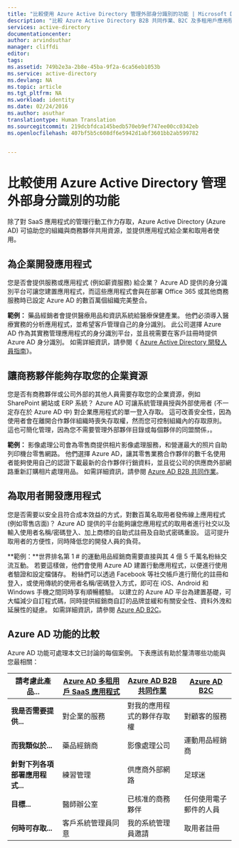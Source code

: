 ```yaml
---
title: "比較使用 Azure Active Directory 管理外部身分識別的功能 | Microsoft Docs"
description: "比較 Azure Active Directory B2B 共同作業、B2C 及多租用戶應用程式對於外部身分識別驗證和授權的支援"
services: active-directory
documentationcenter: 
author: arvindsuthar
manager: cliffdi
editor: 
tags: 
ms.assetid: 749b2e3a-2b8e-45ba-9f2a-6ca56eb1053b
ms.service: active-directory
ms.devlang: NA
ms.topic: article
ms.tgt_pltfrm: NA
ms.workload: identity
ms.date: 02/24/2016
ms.author: asuthar
translationtype: Human Translation
ms.sourcegitcommit: 219dcbfdca145bedb570eb9ef747ee00cc0342eb
ms.openlocfilehash: 407bf5b5c608df6e5942d1abf3601bb2ab599782


---
```

# <a name="comparing-capabilities-for-managing-external-identities-using-azure-active-directory"></a>比較使用 Azure Active Directory 管理外部身分識別的功能
除了對 SaaS 應用程式的管理行動工作力存取，Azure Active Directory (Azure AD) 可協助您的組織與商務夥伴共用資源，並提供應用程式給企業和取用者使用。

## <a name="developing-applications-for-businesses"></a>為企業開發應用程式
您是否會提供服務或應用程式 (例如薪資服務) 給企業？ Azure AD 提供的身分識別平台可讓您建置應用程式，而這些應用程式會與在部署 Office 365 或其他商務服務時已設定 Azure AD 的數百萬個組織完美整合。

**範例：** 藥品經銷者會提供醫療用品和資訊系統給醫療保健產業。 他們必須導入醫療實務的分析應用程式，並希望客戶管理自己的身分識別。 此公司選擇 Azure AD 作為其實務管理應用程式的身分識別平台，並且視需要在客戶註冊時提供 Azure AD 身分識別。 如需詳細資訊，請參閱《 [Azure Active Directory 開發人員指南](active-directory-developers-guide.md)》。

## <a name="enabling-business-partner-access-to-your-corporate-resources"></a>讓商務夥伴能夠存取您的企業資源
您是否有商務夥伴或公司外部的其他人員需要存取您的企業資源，例如 SharePoint 網站或 ERP 系統？ Azure AD 可讓系統管理員授與外部使用者 (不一定存在於 Azure AD 中) 對企業應用程式的單一登入存取。 這可改善安全性，因為使用者會在離開合作夥伴組織時喪失存取權，然而您可控制組織內的存取原則。 這也可簡化管理，因為您不需要管理外部夥伴目錄或每個夥伴的同盟關係，。

**範例：** 影像處理公司會為零售商提供相片影像處理服務，和營運最大的照片自助列印機台零售網路。 他們選擇 Azure AD，讓其零售業務合作夥伴的數千名使用者能夠使用自己的認證下載最新的合作夥伴行銷資料，並且從公司的供應商外部網路重新訂購相片處理用品。 如需詳細資訊，請參閱 [Azure AD B2B 共同作業](active-directory-b2b-what-is-azure-ad-b2b.md)。

## <a name="developing-applications-for-consumers"></a>為取用者開發應用程式
您是否需要以安全且符合成本效益的方式，對數百萬名取用者發佈線上應用程式 (例如零售店面)？ Azure AD 提供的平台能夠讓您應用程式的取用者進行社交以及輸入使用者名稱/密碼登入、加上商標的自助式註冊及自助式密碼重設。 這可提升取用者的方便性，同時降低您的開發人員的負荷。

**範例：**世界排名第 1 \# 的運動用品經銷商需要直接與其 4 億 5 千萬名粉絲交流互動。 若要這樣做，他們會使用 Azure AD 建置行動應用程式，以便進行使用者驗證和設定檔儲存。 粉絲們可以透過 Facebook 等社交帳戶進行簡化的註冊和登入，或使用傳統的使用者名稱/密碼登入方式，即可在 iOS、Android 和 Windows 手機之間同時享有順暢體驗。 以建立的 Azure AD 平台為建置基礎，可大幅減少自訂程式碼，同時提供經銷商自訂的品牌並緩和有關安全性、資料外洩和延展性的疑慮。 如需詳細資訊，請參閱 [Azure AD B2C](https://azure.microsoft.com/documentation/services/active-directory-b2c/)。

## <a name="comparison-of-azure-ad-capabilities"></a>Azure AD 功能的比較
Azure AD 功能可處理本文已討論的每個案例。 下表應該有助於釐清哪些功能與您最相關：

| **請考慮此產品...** | [Azure AD 多租用戶 SaaS 應用程式](active-directory-developers-guide.md) | [Azure AD B2B 共同作業](active-directory-b2b-what-is-azure-ad-b2b.md) | [Azure AD B2C](https://azure.microsoft.com/documentation/services/active-directory-b2c/) |
| --- | --- | --- | --- |
| **我是否需要提供...** |對企業的服務 |對我的應用程式的夥伴存取權 |對顧客的服務 |
| **而我類似於...** |藥品經銷商 |影像處理公司 |運動用品經銷商 |
| **針對下列各項部署應用程式...** |練習管理 |供應商外部網路 |足球迷 |
| **目標...** |醫師辦公室 |已核准的商務夥伴 |任何使用電子郵件的人員 |
| **何時可存取...** |客戶系統管理員同意 |我的系統管理員邀請 |取用者註冊 |




<!--HONumber=Nov16_HO3-->


